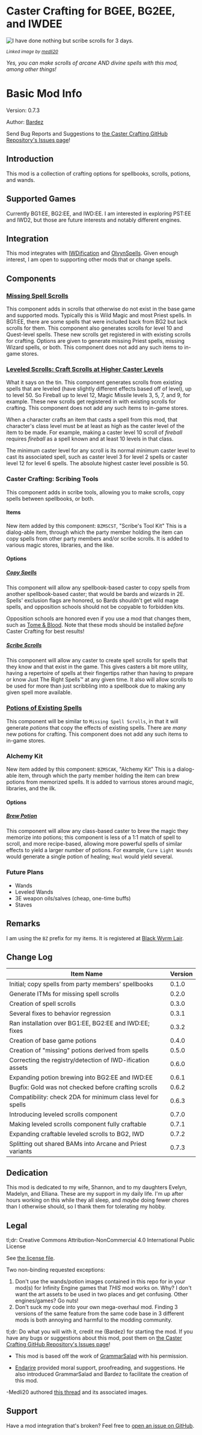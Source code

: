 # Caster Crafting for BGEE, BG2EE, and IWDEE
![I have done nothing but scribe scrolls for 3 days.](https://preview.redd.it/byqieqv95yw81.png?width=640&crop=smart&auto=webp&s=26f3d08366adfc06d193281cbfcd6c562d6a9fdf)

<sub>_Linked image by [medli20](https://www.reddit.com/user/medli20)_</sub>

*Yes, you can make scrolls of arcane AND divine spells with this mod, among other things!*



# Basic Mod Info
Version: 0.7.3

Author: [Bardez](https://github.com/BardezAnAvatar)

Send Bug Reports and Suggestions to [the Caster Crafting GitHub Repository's Issues page](https://github.com/BardezAnAvatar/BGEE-Caster-Crafting/issues)!

## Introduction
This mod is a collection of crafting options for spellbooks, scrolls, potions, and wands.

## Supported Games
Currently BG1:EE, BG2:EE, and IWD:EE.  I am interested in exploring PST:EE and IWD2, but those are future interests and notably different engines.

## Integration
This mod integrates with [IWDification](https://github.com/Gibberlings3/iwdification) and [OlvynSpells](https://forums.beamdog.com/discussion/76732/v2-2-0-olvynspells-151-new-spells-for-bg-ee-bg2-ee-iwd-ee-and-eet/p1).  Given enough interest, I am open to supporting other mods that or change spells.

## Components

### [Missing Spell Scrolls](./documentation/missing_scrolls.md)
This component adds in scrolls that otherwise do not exist in the base game and supported mods. Typically this is Wild Magic and most Priest spells.
In BG1:EE, there are some spells that were included back from BG2 but lack scrolls for them. This component also generates scrolls for level 10 and
Quest-level spells. These new scrolls get registered in with existing scrolls for crafting. Options are given to generate missing Priest spells,
missing Wizard spells, or both. This component does not add any such items to in-game stores.

### [Leveled Scrolls: Craft Scrolls at Higher Caster Levels](./documentation/leveled_scrolls.md)
What it says on the tin. This component generates scrolls from existing spells that are leveled (have slightly different effects based off of level),
up to level 50. So Fireball up to level 12, Magic Missile levels 3, 5, 7, and 9, for example.  These new scrolls get registered in with existing scrolls
for crafting. This component does not add any such items to in-game stores.

When a character crafts an item that casts a spell from this mod, that character's class level must be at least as high as the caster level of the item to be made.  For example, making a caster level 10 scroll of *fireball* requires *fireball* as a spell known and at least 10 levels in that class.

The minimum caster level for any scroll is its normal minimum caster level to cast its associated spell, such as caster level 3 for level 2 spells or caster level 12 for level 6 spells.  The absolute highest caster level possible is 50.

### Caster Crafting: Scribing Tools
This component adds in scribe tools, allowing you to make scrolls, copy spells between spellbooks, or both.

#### Items
New item added by this component:
`BZMSCST`, "Scribe's Tool Kit"
This is a dialog-able item, through which the party member holding the item can copy spells from other party members
and/or scribe scrolls.  It is added to various magic stores, libraries, and the like.

#### Options
##### [Copy Spells](./documentation/copy_spells.md)
This component will allow any spellbook-based caster to copy spells from another spellbook-based caster;
that would be bards and wizards in 2E.  Spells' exclusion flags are honored, so Bards shouldn't get wild mage spells,
and opposition schools should not be copyable to forbidden kits.

Opposition schools are honored even if you use a mod that changes them, such as [Tome & Blood](https://github.com/subtledoctor/TomeAndBlood/).
Note that these mods should be installed *before* Caster Crafting for best results!

##### [Scribe Scrolls](./documentation/scribe_scrolls.md)
This component will allow any caster to create spell scrolls for spells that they know and that exist in the game.
This gives casters a bit more utility, having a repertoire of spells at their fingertips rather than having to prepare or know
Just The Right Spells™ at any given time.  It also will allow scrolls to be used for more than just scribbling into a spellbook
due to making any given spell more available.

### [Potions of Existing Spells](./documentation/new_potions.md)
This component will be similar to `Missing Spell Scrolls`, in that it will generate _potions_ that copy the effects of existing spells.
There are _many_ new potions for crafting.  This component does not add any such items to in-game stores.

### Alchemy Kit
New item added by this component:
`BZMSCAK`, "Alchemy Kit"
This is a dialog-able item, through which the party member holding the item can brew potions from memorized spells. It is added to varrious
stores around magic, libraries, and the ilk.

#### Options
##### [Brew Potion](./documentation/brew_potions.md)
This component will allow any class-based caster to brew the magic they memorize into potions; this component is less of a 1:1
match of spell to scroll, and more recipe-based, allowing more powerful spells of similar effects to yield a larger number of potions.  For example,
`Cure Light Wounds` would generate a single potion of healing; `Heal` would yield several.


### Future Plans
- Wands
- Leveled Wands
- 3E weapon oils/salves (cheap, one-time buffs)
- Staves



## Remarks
I am using the `BZ` prefix for my items.  It is registered at [Black Wyrm Lair](http://www.blackwyrmlair.net/prefixes/).

## Change Log
| Item Name                                                   | Version |
| ----------------------------------------------------------- | ------- |
| Initial; copy spells from party members' spellbooks         |  0.1.0  |
| Generate ITMs for missing spell scrolls                     |  0.2.0  |
| Creation of spell scrolls                                   |  0.3.0  |
| Several fixes to behavior regression                        |  0.3.1  |
| Ran installation over BG1:EE, BG2:EE and IWD:EE; fixes      |  0.3.2  |
| Creation of base game potions                               |  0.4.0  |
| Creation of "missing" potions derived from spells           |  0.5.0  |
| Correcting the registry/detection of IWD-ification assets   |  0.6.0  |
| Expanding potion brewing into BG2:EE and IWD:EE             |  0.6.1  |
| Bugfix: Gold was not checked before crafting scrolls        |  0.6.2  |
| Compatibility: check 2DA for minimum class level for spells |  0.6.3  |
| Introducing leveled scrolls component                       |  0.7.0  |
| Making leveled scrolls component fully craftable            |  0.7.1  |
| Expanding craftable leveled scrolls to BG2, IWD             |  0.7.2  |
| Splitting out shared BAMs into Arcane and Priest variants   |  0.7.3  |

## Dedication
This mod is dedicated to my wife, Shannon, and to my daughters Evelyn, Madelyn, and Elliana. These are my support in my daily life.
I'm up after hours working on this while they all sleep, and _maybe_ doing fewer chores than I otherwise should, so I thank
them for tolerating my hobby.

## Legal
tl;dr: Creative Commons Attribution-NonCommercial 4.0 International Public License

See [the license file](https://github.com/BardezAnAvatar/BGEE-Caster-Crafting/blob/main/LICENSE.md).

Two non-binding requested exceptions:
1. Don't use the wands/potion images contained in this repo for in your mod(s) for Infinity Engine games that _THIS_ mod works on. Why?
I don't want the art assets to be used in two places and get confusing. Other engines/games? Go nuts!
1. Don't suck my code into your own mega-overhaul mod. Finding 3 versions of the same feature from the same code base in 3 different mods
is both annoying and harmful to the modding community.

tl;dr: Do what you will with it, credit me (Bardez) for starting the mod.  If you have any bugs or suggestions about
this mod, post them on [the Caster Crafting GitHub Repository's Issues page](https://github.com/BardezAnAvatar/BGEE-Caster-Crafting/issues)!

- This mod is based off the work of [GrammarSalad](https://github.com/Grammarsalad?tab=repositories) with his permission.

- [Endarire](https://github.com/Endarire) provided moral support, proofreading, and suggestions.  He also introduced GrammarSalad and Bardez
to facilitate the creation of this mod.

-Medli20 authored [this thread](https://www.reddit.com/r/DnD/comments/ugce5i/oc_so_what_have_you_been_doing_during_our/) and its associated images.

## Support
Have a mod integration that's broken?  Feel free to [open an issue on GitHub](https://github.com/BardezAnAvatar/BGEE-Caster-Crafting/issues).
